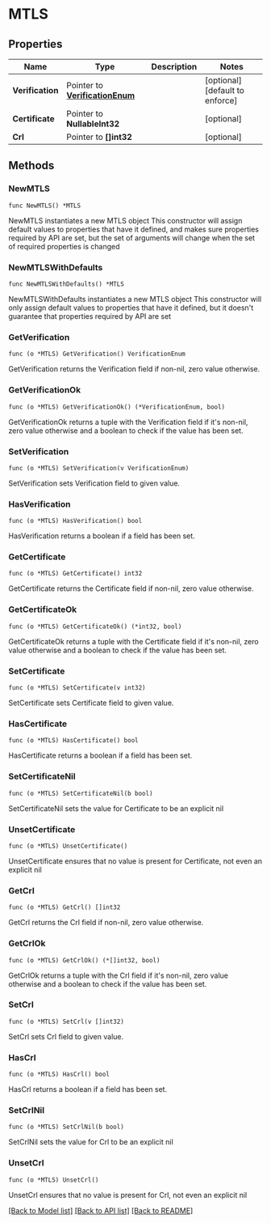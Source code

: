 # MTLS

## Properties

Name | Type | Description | Notes
------------ | ------------- | ------------- | -------------
**Verification** | Pointer to [**VerificationEnum**](VerificationEnum.md) |  | [optional] [default to enforce]
**Certificate** | Pointer to **NullableInt32** |  | [optional] 
**Crl** | Pointer to **[]int32** |  | [optional] 

## Methods

### NewMTLS

`func NewMTLS() *MTLS`

NewMTLS instantiates a new MTLS object
This constructor will assign default values to properties that have it defined,
and makes sure properties required by API are set, but the set of arguments
will change when the set of required properties is changed

### NewMTLSWithDefaults

`func NewMTLSWithDefaults() *MTLS`

NewMTLSWithDefaults instantiates a new MTLS object
This constructor will only assign default values to properties that have it defined,
but it doesn't guarantee that properties required by API are set

### GetVerification

`func (o *MTLS) GetVerification() VerificationEnum`

GetVerification returns the Verification field if non-nil, zero value otherwise.

### GetVerificationOk

`func (o *MTLS) GetVerificationOk() (*VerificationEnum, bool)`

GetVerificationOk returns a tuple with the Verification field if it's non-nil, zero value otherwise
and a boolean to check if the value has been set.

### SetVerification

`func (o *MTLS) SetVerification(v VerificationEnum)`

SetVerification sets Verification field to given value.

### HasVerification

`func (o *MTLS) HasVerification() bool`

HasVerification returns a boolean if a field has been set.

### GetCertificate

`func (o *MTLS) GetCertificate() int32`

GetCertificate returns the Certificate field if non-nil, zero value otherwise.

### GetCertificateOk

`func (o *MTLS) GetCertificateOk() (*int32, bool)`

GetCertificateOk returns a tuple with the Certificate field if it's non-nil, zero value otherwise
and a boolean to check if the value has been set.

### SetCertificate

`func (o *MTLS) SetCertificate(v int32)`

SetCertificate sets Certificate field to given value.

### HasCertificate

`func (o *MTLS) HasCertificate() bool`

HasCertificate returns a boolean if a field has been set.

### SetCertificateNil

`func (o *MTLS) SetCertificateNil(b bool)`

 SetCertificateNil sets the value for Certificate to be an explicit nil

### UnsetCertificate
`func (o *MTLS) UnsetCertificate()`

UnsetCertificate ensures that no value is present for Certificate, not even an explicit nil
### GetCrl

`func (o *MTLS) GetCrl() []int32`

GetCrl returns the Crl field if non-nil, zero value otherwise.

### GetCrlOk

`func (o *MTLS) GetCrlOk() (*[]int32, bool)`

GetCrlOk returns a tuple with the Crl field if it's non-nil, zero value otherwise
and a boolean to check if the value has been set.

### SetCrl

`func (o *MTLS) SetCrl(v []int32)`

SetCrl sets Crl field to given value.

### HasCrl

`func (o *MTLS) HasCrl() bool`

HasCrl returns a boolean if a field has been set.

### SetCrlNil

`func (o *MTLS) SetCrlNil(b bool)`

 SetCrlNil sets the value for Crl to be an explicit nil

### UnsetCrl
`func (o *MTLS) UnsetCrl()`

UnsetCrl ensures that no value is present for Crl, not even an explicit nil

[[Back to Model list]](../README.md#documentation-for-models) [[Back to API list]](../README.md#documentation-for-api-endpoints) [[Back to README]](../README.md)


